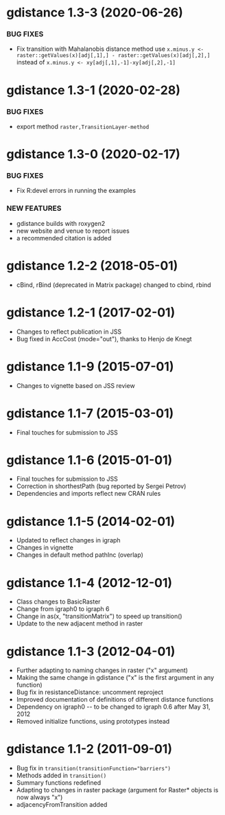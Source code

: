 gdistance 1.3-3 (2020-06-26)
=========================
### BUG FIXES 
* Fix transition with Mahalanobis distance method use `x.minus.y <- raster::getValues(x)[adj[,1],] - raster::getValues(x)[adj[,2],]` instead of `x.minus.y <- xy[adj[,1],-1]-xy[adj[,2],-1]` 

gdistance 1.3-1 (2020-02-28)
=========================
### BUG FIXES 
* export method `raster,TransitionLayer-method`

gdistance 1.3-0 (2020-02-17)
=========================

### BUG FIXES

* Fix R:devel errors in running the examples

### NEW FEATURES

* gdistance builds with roxygen2
* new website and venue to report issues
* a recommended citation is added


gdistance 1.2-2 (2018-05-01)
=========================

* cBind, rBind (deprecated in Matrix package) changed to cbind, rbind

gdistance 1.2-1 (2017-02-01)
=========================

* Changes to reflect publication in JSS
* Bug fixed in AccCost (mode="out"), thanks to Henjo de Knegt

gdistance 1.1-9 (2015-07-01)
=========================

* Changes to vignette based on JSS review

gdistance 1.1-7 (2015-03-01)
=========================

* Final touches for submission to JSS

gdistance 1.1-6 (2015-01-01)
=========================

* Final touches for submission to JSS
* Correction in shorthestPath (bug reported by Sergei Petrov)
* Dependencies and imports reflect new CRAN rules

gdistance 1.1-5 (2014-02-01)
=========================

* Updated to reflect changes in igraph
* Changes in vignette
* Changes in default method pathInc (overlap)


gdistance 1.1-4 (2012-12-01)
=========================

* Class changes to BasicRaster
* Change from igraph0 to igraph 6
* Change in as(x, "transitionMatrix") to speed up transition()
* Update to the new adjacent method in raster

gdistance 1.1-3 (2012-04-01)
=========================

* Further adapting to naming changes in raster ("x" argument)
* Making the same change in gdistance ("x" is the first argument in any function)
* Bug fix in resistanceDistance: uncomment reproject
* Improved documentation of definitions of different distance functions
* Dependency on igraph0 -- to be changed to igraph 0.6 after May 31, 2012
* Removed initialize functions, using prototypes instead


gdistance 1.1-2 (2011-09-01)
=========================

* Bug fix in `transition(transitionFunction="barriers")`
* Methods added in `transition()`
* Summary functions redefined
* Adapting to changes in raster package (argument for Raster* objects is now always "x")
* adjacencyFromTransition added
